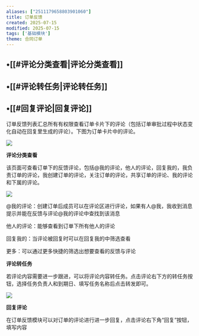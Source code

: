 ```yaml
---
aliases: ["2511179658803901060"]
title: 订单反馈
created: 2025-07-15
modified: 2025-07-15
tags: ['基础模块']
theme: 合同订单
---
```


## •[[#评论分类查看|评论分类查看]]

## •[[#评论转任务|评论转任务]]

## •[[#回复评论|回复评论]]

订单反馈列表汇总所有有权限查看订单卡片下的评论（包括订单审批过程中状态变化自动在回复里生成的评论）。下图为订单卡片中的评论。

![](https://myhelpdoc.oss-cn-heyuan.aliyuncs.com/mdimages/10a74e6c8f142d98d4f71b95321bc699.jpg)

**评论分类查看**

该页面可查看订单下的反馈评论，包括@我的评论，他人的评论，回复我的，我负责订单的评论，我创建订单的评论，关注订单的评论，共享订单的评论、我的评论和下属的评论。

![](https://myhelpdoc.oss-cn-heyuan.aliyuncs.com/mdimages/6465e6323eb5774e8a0361107e199846.jpg)

@我的评论：创建订单后成员可以在评论区进行评论，如果有人@我，我收到消息提示并能在反馈与评论@我的评论中查找到该消息

他人的评论：能够查看到订单下所有他人的评论

回复我的：当评论被回复时可以在回复我的中筛选查看

更多：可以通过更多快捷的筛选出想要查看的反馈与评论

**评论转任务**

若评论内容需要进一步跟进，可以将评论内容转任务。点击评论右下方的转任务按钮，选择任务负责人和到期日、填写任务名称后点击转发即可。

![](https://myhelpdoc.oss-cn-heyuan.aliyuncs.com/mdimages/7680244bdf6b5e3efc9274d912692bb1.jpg)

**回复评论**

在订单反馈模块可以对订单的评论进行进一步回复，点击评论右下角“回复”按钮，填写内容

